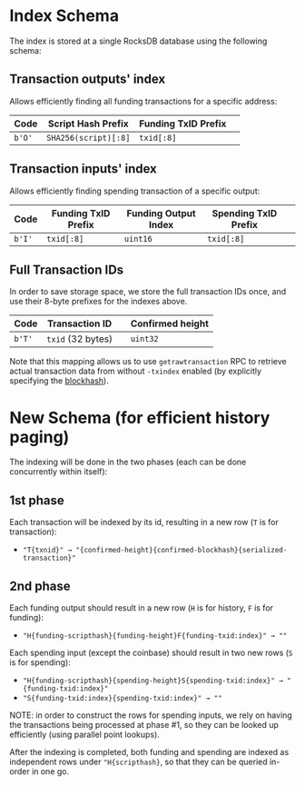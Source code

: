 # Index Schema

The index is stored at a single RocksDB database using the following schema:

## Transaction outputs' index

Allows efficiently finding all funding transactions for a specific address:

|  Code  | Script Hash Prefix   | Funding TxID Prefix   |   |
| ------ | -------------------- | --------------------- | - |
| `b'O'` | `SHA256(script)[:8]` | `txid[:8]`            |   |

## Transaction inputs' index

Allows efficiently finding spending transaction of a specific output:

|  Code  | Funding TxID Prefix  | Funding Output Index  | Spending TxID Prefix  |   |
| ------ | -------------------- | --------------------- | --------------------- | - |
| `b'I'` | `txid[:8]`           | `uint16`              | `txid[:8]`            |   |


## Full Transaction IDs

In order to save storage space, we store the full transaction IDs once, and use their 8-byte prefixes for the indexes above.

|  Code  | Transaction ID    |   | Confirmed height   |
| ------ | ----------------- | - | ------------------ |
| `b'T'` | `txid` (32 bytes) |   | `uint32`           |

Note that this mapping allows us to use `getrawtransaction` RPC to retrieve actual transaction data from without `-txindex` enabled
(by explicitly specifying the [blockhash](https://github.com/bitcoin/bitcoin/commit/497d0e014cc79d46531d570e74e4aeae72db602d)).


# New Schema (for efficient history paging)

The indexing will be done in the two phases (each can be done concurrently within itself):

## 1st phase

Each transaction will be indexed by its id, resulting in a new row (`T` is for transaction):

 * `"T{txnid}" → "{confirmed-height}{confirmed-blockhash}{serialized-transaction}"`

## 2nd phase

Each funding output should result in a new row (`H` is for history, `F` is for funding):

 * `"H{funding-scripthash}{funding-height}F{funding-txid:index}" → ""`

Each spending input (except the coinbase) should result in two new rows (`S` is for spending):

 * `"H{funding-scripthash}{spending-height}S{spending-txid:index}" → "{funding-txid:index}"`
 * `"S{funding-txid:index}{spending-txid:index}" → ""`

NOTE: in order to construct the rows for spending inputs, we rely on having the transactions being processed at phase #1, so they can be looked up efficiently (using parallel point lookups).

After the indexing is completed, both funding and spending are indexed as independent rows under `"H{scripthash}`, so that they can be queried in-order in one go.
